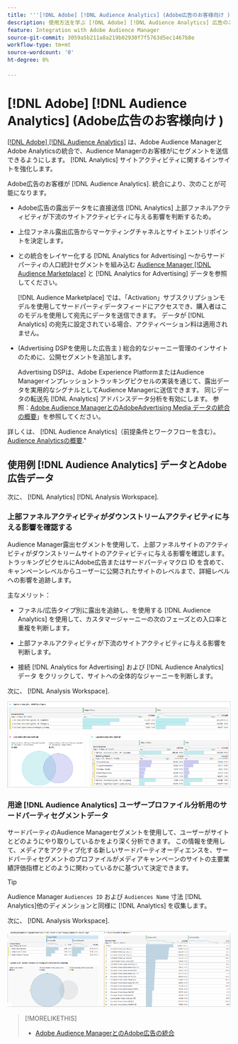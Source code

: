 ```yaml
---
title: '''[!DNL Adobe] [!DNL Audience Analytics] (Adobe広告のお客様向け )'
description: 使用方法を学ぶ [!DNL Adobe] [!DNL Audience Analytics] 広告のユースケース
feature: Integration with Adobe Audience Manager
source-git-commit: 3059a5b211a8a219b02930f7f5763d5ec1467b8e
workflow-type: tm+mt
source-wordcount: '0'
ht-degree: 0%

---
```


# [!DNL Adobe] [!DNL Audience Analytics] (Adobe広告のお客様向け )

[[!DNL Adobe] [!DNL Audience Analytics]](https://experienceleague.adobe.com/docs/analytics/integration/audience-analytics/mc-audiences-aam.html) は、Adobe Audience ManagerとAdobe Analyticsの統合で、Audience Managerのお客様がにセグメントを送信できるようにします。 [!DNL Analytics] サイトアクティビティに関するインサイトを強化します。

Adobe広告のお客様が [!DNL Audience Analytics]. 統合により、次のことが可能になります。

* Adobe広告の露出データをに直接送信 [!DNL Analytics] 上部ファネルアクティビティが下流のサイトアクティビティに与える影響を判断するため。

* 上位ファネル露出広告からマーケティングチャネルとサイトエントリポイントを決定します。

* との統合をレイヤー化する [!DNL Analytics for Advertising] ～からサードパーティの人口統計セグメントを組み込む [Audience Manager [!DNL Audience Marketplace]](https://experienceleague.adobe.com/docs/audience-manager/user-guide/features/audience-marketplace/audience-marketplace.html) と [!DNL Analytics for Advertising] データを参照してください。

   [!DNL Audience Marketplace] では、「Activation」サブスクリプションモデルを使用してサードパーティデータフィードにアクセスでき、購入者はこのモデルを使用して宛先にデータを送信できます。 データが [!DNL Analytics] の宛先に設定されている場合、アクティベーション料は適用されません。

* (Advertising DSPを使用した広告主 ) 総合的なジャーニー管理のインサイトのために、公開セグメントを追加します。

   Advertising DSPは、Adobe Experience PlatformまたはAudience Managerインプレッショントラッキングピクセルの実装を通じて、露出データを実用的なシグナルとしてAudience Managerに送信できます。 同じデータの転送先 [!DNL Analytics] アドバンスデータ分析を有効にします。 参照：[Adobe Audience ManagerとのAdobeAdvertising Media データの統合の概要](/help/integrations/audience-manager/media-data-integration/overview.md)」を参照してください。

詳しくは、 [!DNL Audience Analytics]（前提条件とワークフローを含む）。[Audience Analyticsの概要](https://experienceleague.adobe.com/docs/analytics/integration/audience-analytics/mc-audiences-aam.html).&quot;

## 使用例 [!DNL Audience Analytics] データとAdobe広告データ

次に、 [!DNL Analytics] [!DNL Analysis Workspace].

### 上部ファネルアクティビティがダウンストリームアクティビティに与える影響を確認する

Audience Manager露出セグメントを使用して、上部ファネルサイトのアクティビティがダウンストリームサイトのアクティビティに与える影響を確認します。 トラッキングピクセルにAdobe広告またはサードパーティマクロ ID を含めて、キャンペーンレベルからユーザーに公開されたサイトのレベルまで、詳細レベルへの影響を追跡します。

主なメリット：

* ファネル/広告タイプ別に露出を追跡し、を使用する [!DNL Audience Analytics] を使用して、カスタマージャーニーの次のフェーズとの入口率と重複を判断します。

* 上部ファネルアクティビティが下流のサイトアクティビティに与える影響を判断します。

* 接続 [!DNL Analytics for Advertising]<!-- which doesn't include the last exposure event --> および [!DNL Audience Analytics] データ <!-- (which includes the user's last exposure event) --> をクリックして、サイトへの全体的なジャーニーを判断します。

次に、 [!DNL Analysis Workspace].

![上部ファネルアクティビティがダウンストリームサイトのアクティビティに与える影響を確認する](/help/integrations/assets/audience-analytics-upper-funnel-exposure.png)

### 用途 [!DNL Audience Analytics] ユーザープロファイル分析用のサードパーティセグメントデータ

サードパーティのAudience Managerセグメントを使用して、ユーザーがサイトとどのようにやり取りしているかをより深く分析できます。 この情報を使用して、メディアをアクティブ化する新しいサードパーティオーディエンスを、サードパーティセグメントのプロファイルがメディアキャンペーンのサイトの主要業績評価指標とどのように関わっているかに基づいて決定できます。

>[!TIP]
> Audience Manager `Audiences ID` および `Audiences Name` 寸法 [!DNL Analytics]他のディメンションと同様に [!DNL Analytics] を収集します。

次に、 [!DNL Analysis Workspace].

![サードパーティセグメントを使用したユーザープロファイル分析の強化](/help/integrations/assets/audience-analytics-third-party-report.png)

>[!MORELIKETHIS]
>
>* [Adobe Audience ManagerとのAdobe広告の統合](/help/integrations/audience-manager/overview.md)

